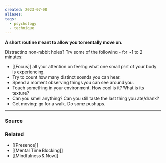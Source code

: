 ```yaml
---
created: 2023-07-08
aliases: 
tags:
  - psychology
  - technique
---
```

**A short routine meant to allow you to mentally move on.**

Distracting non-rabbit holes? Try some of the following - for ~1 to 2 minutes:

- [[Focus]] all your attention on feeling what one small part of your body is experiencing.
- Try to count how many distinct sounds you can hear.
- Spend a moment observing things you can see around you.
- Touch something in your environment. How cool is it? What is its texture?
- Can you smell anything? Can you still taste the last thing you ate/drank?
- Get moving: go for a walk. Do some pushups.

****
### Source

### Related
- [[Presence]] 
- [[Mental Time Blocking]] 
- [[Mindfulness & Now]]